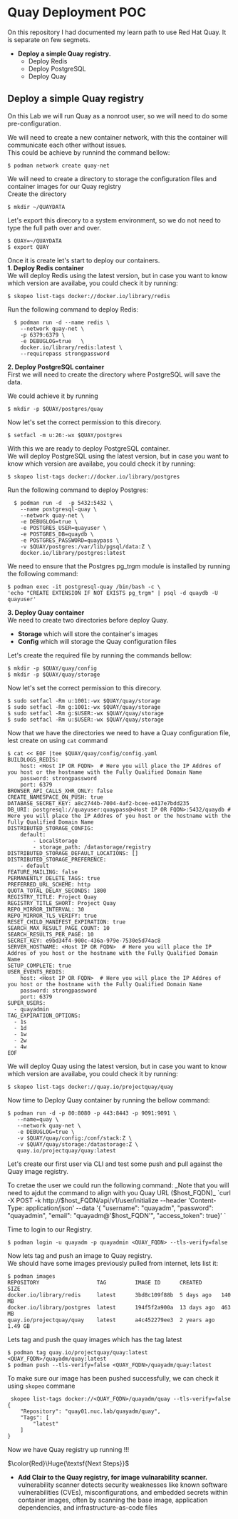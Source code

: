 # Quay Deployment POC

On this repository I had documented my learn path to use Red Hat Quay.
It is separate on few segmets.
+ **Deploy a simple Quay registry.**
  - Deploy Redis
  - Deploy PostgreSQL
  - Deploy Quay

## Deploy a simple Quay registry
On this Lab we will run Quay as a nonroot user, so we will need to do some pre-configuration.

We will need to create a new container network, with this the container will communicate each other without issues.  
This could be achieve by runnind the command bellow:  
```
$ podman network create quay-net
``````

We will need to create a directory to storage the configuration files and container images for our Quay registry  
Create the directory  
```
$ mkdir ~/QUAYDATA
```
Let's export this direcory to a system environment, so we do not need to type the full path over and over.  
```
$ QUAY=~/QUAYDATA  
$ export QUAY
```

Once it is create let's start to deploy our containers.  
**1. Deploy Redis container**  
We will deploy Redis using the latest version, but in case you want to know which version are availabe, you could
check it by running:  
```
$ skopeo list-tags docker://docker.io/library/redis  
```
Run the following command to deploy Redis:  
```
  $ podman run -d --name redis \
    --network quay-net \
    -p 6379:6379 \
    -e DEBUGLOG=true   \
    docker.io/library/redis:latest \
    --requirepass strongpassword 
```

**2. Deploy PostgreSQL container**  
First we will need to create the directory where PostgreSQL will save the data.  

We could achieve it by running  
```
$ mkdir -p $QUAY/postgres/quay  
```
Now let's set the correct permission to this direcory.  
```
$ setfacl -m u:26:-wx $QUAY/postgres
```  

With this we are ready to deploy PostgreSQL container.  
We will deploy PostgreSQL using the latest version, but in case you want to know which version are availabe, you could
check it by running:  
```
$ skopeo list-tags docker://docker.io/library/postgres
```
Run the following command to deploy Postgres:
```
  $ podman run -d  -p 5432:5432 \
    --name postgresql-quay \
    --network quay-net \
    -e DEBUGLOG=true \
    -e POSTGRES_USER=quayuser \
    -e POSTGRES_DB=quaydb \
    -e POSTGRES_PASSWORD=quaypass \
    -v $QUAY/postgres:/var/lib/pgsql/data:Z \
    docker.io/library/postgres:latest
```

We need to ensure that the Postgres pg_trgm module is installed by running the following command:
```
$ podman exec -it postgresql-quay /bin/bash -c \
'echo "CREATE EXTENSION IF NOT EXISTS pg_trgm" | psql -d quaydb -U quayuser'
```
**3. Deploy Quay container**  
We need to create two directories before deploy Quay.
* **Storage** which will store the container's images  
* **Config** which will storage the Quay configuration files

Let's create the required file by running the commands bellow:  
```
$ mkdir -p $QUAY/quay/config  
$ mkdir -p $QUAY/quay/storage  
```
Now let's set the correct permission to this direcory.   
```
$ sudo setfacl -Rm u:1001:-wx $QUAY/quay/storage
$ sudo setfacl -Rm g:1001:-wx $QUAY/quay/storage
$ sudo setfacl -Rm g:$USER:-wx $QUAY/quay/storage
$ sudo setfacl -Rm u:$USER:-wx $QUAY/quay/storage
```

Now that we have the directories we need to have a Quay configuration file, lest create on using `cat` command  
```
$ cat << EOF |tee $QUAY/quay/config/config.yaml
BUILDLOGS_REDIS:
    host: <Host IP OR FQDN>  # Here you will place the IP Addres of you host or the hostname with the Fully Qualified Domain Name
    password: strongpassword
    port: 6379
BROWSER_API_CALLS_XHR_ONLY: false
CREATE_NAMESPACE_ON_PUSH: true
DATABASE_SECRET_KEY: a8c2744b-7004-4af2-bcee-e417e7bdd235
DB_URI: postgresql://quayuser:quaypass@<Host IP OR FQDN>:5432/quaydb # Here you will place the IP Addres of you host or the hostname with the Fully Qualified Domain Name
DISTRIBUTED_STORAGE_CONFIG:
    default:
        - LocalStorage
        - storage_path: /datastorage/registry
DISTRIBUTED_STORAGE_DEFAULT_LOCATIONS: []
DISTRIBUTED_STORAGE_PREFERENCE:
    - default
FEATURE_MAILING: false
PERMANENTLY_DELETE_TAGS: true
PREFERRED_URL_SCHEME: http
QUOTA_TOTAL_DELAY_SECONDS: 1800
REGISTRY_TITLE: Project Quay
REGISTRY_TITLE_SHORT: Project Quay
REPO_MIRROR_INTERVAL: 30
REPO_MIRROR_TLS_VERIFY: true
RESET_CHILD_MANIFEST_EXPIRATION: true
SEARCH_MAX_RESULT_PAGE_COUNT: 10
SEARCH_RESULTS_PER_PAGE: 10
SECRET_KEY: e9bd34f4-900c-436a-979e-7530e5d74ac8
SERVER_HOSTNAME: <Host IP OR FQDN>  # Here you will place the IP Addres of you host or the hostname with the Fully Qualified Domain Name
SETUP_COMPLETE: true
USER_EVENTS_REDIS:
    host: <Host IP OR FQDN>  # Here you will place the IP Addres of you host or the hostname with the Fully Qualified Domain Name
    password: strongpassword
    port: 6379
SUPER_USERS:
  - quayadmin
TAG_EXPIRATION_OPTIONS:
  - 1s
  - 1d
  - 1w
  - 2w
  - 4w
EOF
```

We will deploy Quay using the latest version, but in case you want to know which version are availabe, you could
check it by running: 
```
$ skopeo list-tags docker://quay.io/projectquay/quay  
```
Now time to Deploy Quay container  by running the bellow command:  
```
$ podman run -d -p 80:8080 -p 443:8443 -p 9091:9091 \
   --name=quay \
   --network quay-net \
   -e DEBUGLOG=true \
   -v $QUAY/quay/config:/conf/stack:Z \
   -v $QUAY/quay/storage:/datastorage:Z \
   quay.io/projectquay/quay:latest
```

Let's create our first user via CLI and test some push and pull against the Quay image registry.

To cretae the user we could run the following command:
_Note that you will need to ajdut the command to align with you Quay URL ($host_FQDN)_  
`curl -X POST -k  http://$host_FQDN/api/v1/user/initialize --header 'Content-Type: application/json' --data '{ "username": "quayadm", "password": "quayadmin", "email": "quayadm@'$host_FQDN'", "access_token": true}'
`

Time to login to our Registry.  
```
$ podman login -u quayadm -p quayadmin <QUAY_FQDN> --tls-verify=false
```

Now lets tag and push an image to Quay registry.  
We should have some images previously pulled from internet, lets list it:
```
$ podman images
REPOSITORY                  TAG         IMAGE ID      CREATED      SIZE
docker.io/library/redis     latest      3bd8c109f88b  5 days ago   140 MB
docker.io/library/postgres  latest      194f5f2a900a  13 days ago  463 MB
quay.io/projectquay/quay    latest      a4c452279ee3  2 years ago  1.49 GB
```
Lets tag and push the quay images which has the tag latest
```
$ podman tag quay.io/projectquay/quay:latest <QUAY_FQDN>/quayadm/quay:latest
$ podman push --tls-verify=false <QUAY_FQDN>/quayadm/quay:latest
```
To make sure our image has been pushed successfully, we can check it using `skopeo` commane
```
 skopeo list-tags docker://<QUAY_FQDN>/quayadm/quay --tls-verify=false
{
    "Repository": "quay01.nuc.lab/quayadm/quay",
    "Tags": [
        "latest"
    ]
}
```
Now we have Quay registry up running !!!  

$\color{Red}\Huge{\textsf{Next Steps}}$
* **Add Clair to the Quay registry, for image vulnarability scanner.**  
vulnerability scanner detects security weaknesses like known software vulnerabilities (CVEs), misconfigurations, and embedded secrets within container images, often by scanning the base image, application dependencies, and infrastructure-as-code files
